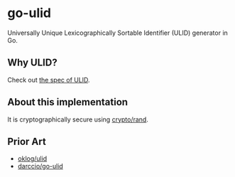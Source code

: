 # go-ulid

Universally Unique Lexicographically Sortable Identifier (ULID) generator in Go.

## Why ULID?

Check out [the spec of ULID](https://github.com/ulid/spec).

## About this implementation

It is cryptographically secure using [crypto/rand](https://pkg.go.dev/crypto/rand).

## Prior Art

- [oklog/ulid](https://github.com/oklog/ulid)
- [darccio/go-ulid](https://github.com/darccio/go-ulid)
